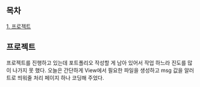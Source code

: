 ## 목차
[1. 프로젝트](#프로젝트)   

## 프로젝트
프로젝트를 진행하고 있는데 포트폴리오 작성할 게 남아 있어서 작업 하느라 진도를 많이 나가지 못 했다. 오늘은 간단하게 View에서 필요한 파일을 생성하고 msg 값을 알러트로 띄워줄 처리 페이지 하나 코딩해 주었다.